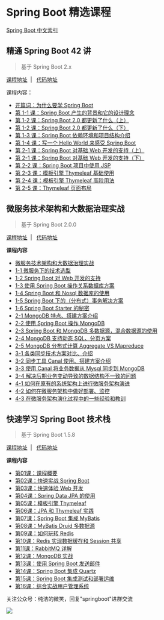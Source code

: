 # Spring Boot 精选课程

[Spring Boot 中文索引](https://github.com/ityouknow/awesome-spring-boot)

## 精通 Spring Boot 42 讲

> 基于 Spring Boot 2.x

[课程地址](https://gitbook.cn/m/mazi/comp/column?columnId=5b86228ce15aa17d68b5b55a&sceneId=d38dc800ab5e11e8b2dcb7c25abec89c) &nbsp;| &nbsp; [代码地址](https://github.com/ityouknow/spring-boot-leaning/tree/gitbook_column2.0)

课程内容：

- [开篇词：为什么要学 Spring Boot](https://gitbook.cn/gitchat/column/5b86228ce15aa17d68b5b55a/topic/5b864c65e15aa17d68b5db58)
- [第 1-1 课：Spring Boot 产生的背景和它的设计理念](https://gitbook.cn/gitchat/column/5b86228ce15aa17d68b5b55a/topic/5b93c957780fdb5e97d2f35c)
- [第 1-2 课：Spring Boot 2.0 都更新了什么（上）](https://gitbook.cn/gitchat/column/5b86228ce15aa17d68b5b55a/topic/5b93c99c780fdb5e97d2f365)
- [第 1-2 课：Spring Boot 2.0 都更新了什么（下）](https://gitbook.cn/gitchat/column/5b86228ce15aa17d68b5b55a/topic/5b968861780fdb5e97d3e157)
- [第 1-3 课：Spring Boot 依赖环境和项目结构介绍](https://gitbook.cn/gitchat/column/5b86228ce15aa17d68b5b55a/topic/5ba8556f0110e7701d25dd95)
- [第 1-4 课：写一个 Hello World 来感受 Spring Boot](https://gitbook.cn/gitchat/column/5b86228ce15aa17d68b5b55a/topic/5bab5a670110e7701d268e21)
- [第 2-1 课：Spring Boot 对基础 Web 开发的支持（上）](https://gitbook.cn/gitchat/column/5b86228ce15aa17d68b5b55a/topic/5baca42d80460e6b3d6f7a4d)
- [第 2-1 课：Spring Boot 对基础 Web 开发的支持（下）](https://gitbook.cn/gitchat/column/5b86228ce15aa17d68b5b55a/topic/5baca87d80460e6b3d6f7abc)
- [第 2-2 课：Spring Boot 项目中使用 JSP](https://gitbook.cn/gitchat/column/5b86228ce15aa17d68b5b55a/topic/5bbac47b9ccd7c1379f25eab)
- [第 2-3 课：模板引擎 Thymeleaf 基础使用](https://gitbook.cn/gitchat/column/5b86228ce15aa17d68b5b55a/topic/5bbd7a209ccd7c1379f30479)
- [第 2-4 课：模板引擎 Thymeleaf 高阶用法](https://gitbook.cn/gitchat/column/5b86228ce15aa17d68b5b55a/topic/5bc3fef8046eb7300661202e)
- [第 2-5 课：Thymeleaf 页面布局](https://gitbook.cn/gitchat/column/5b86228ce15aa17d68b5b55a/topic/5bc6a9cd42d7d32f50f19a2a)

## 微服务技术架构和大数据治理实战 

> 基于 Spring Boot 2.0.0

[课程地址](http://blog.51cto.com/cloumn/detail/4) &nbsp;| &nbsp; [代码地址](https://github.com/ityouknow/spring-boot-leaning/tree/51cto_column)

**课程内容**

- [微服务技术架构和大数据治理实战](http://blog.51cto.com/cloumn/blog/49)
- [1-1 微服务下的技术选型](http://blog.51cto.com/cloumn/blog/50)
- [1-2 Spring Boot 对 Web 开发的支持](http://blog.51cto.com/cloumn/blog/53)
- [1-3 使用 Spring Boot 操作关系数据库方案](http://blog.51cto.com/cloumn/blog/54)
- [1-4 Spring Boot 和 Nosql 数据库的使用](http://blog.51cto.com/cloumn/blog/55)
- [1-5 Spring Boot 下的（分布式）事务解决方案](http://blog.51cto.com/cloumn/blog/56)  
- [1-6 Spring Boot Starter 的秘密](http://blog.51cto.com/cloumn/blog/57)
- [2-1 MongoDB 特点、搭建方案介绍](http://blog.51cto.com/cloumn/blog/60)
- [2-2 使用 Spring Boot 操作 MongoDB](http://blog.51cto.com/cloumn/blog/69)
- [2-3 Spring Boot 和 MongoDB 多数据源，混合数据源的使用](http://blog.51cto.com/cloumn/blog/74)
- [2-4 MongoDB 支持动态 SQL、分页方案](http://blog.51cto.com/cloumn/blog/94)
- [2-5 MongoDB 分布式计算 Aggregate VS Mapreduce ](http://blog.51cto.com/cloumn/blog/94)
- [3-1 各类同步技术方案对比、介绍](http://blog.51cto.com/cloumn/blog/77)
- [3-2 同步工具 Canal 使用、搭建方案介绍](http://blog.51cto.com/cloumn/blog/78)
- [3-3 使用 Canal 将业务数据从 Mysql 同步到 MongoDB](http://blog.51cto.com/cloumn/blog/79)
- [3-4 解决后期业务变动导致的数据结构不一致的问题](http://blog.51cto.com/cloumn/blog/80)
- [4-1 如何在原有的系统架构上进行微服务架构演进](http://blog.51cto.com/cloumn/blog/81)
- [4-2 如何在微服务架构中做好部署、监控](http://blog.51cto.com/cloumn/blog/82)
- [4-3 在微服务架构演化过程中的一些经验和教训](http://blog.51cto.com/cloumn/blog/83)



## 快速学习 Spring Boot 技术栈

> 基于 Spring Boot 1.5.8

[课程地址](http://gitbook.cn/gitchat/column/59f5daa149cd4330613605ba)  |   [代码地址](https://github.com/ityouknow/spring-boot-leaning/tree/gitbook_column1.0)

**课程内容**

- [第01课：课程概要](http://gitbook.cn/gitchat/column/59f5daa149cd4330613605ba/topic/59f5e21449cd433061360883)
- [第02课：快速实战 Spring Boot](http://gitbook.cn/gitchat/column/59f5daa149cd4330613605ba/topic/59f68c4f49cd43306136301c)
- [第03课：快速体验 Web 开发](http://gitbook.cn/gitchat/column/59f5daa149cd4330613605ba/topic/59f6922549cd4330613634a4)
- [第04课：Spring Data JPA 的使用](http://gitbook.cn/gitchat/column/59f5daa149cd4330613605ba/topic/59f6a809a5beea6a3fd8a7f2)
- [第05课：模板引擎 Thymeleaf](http://gitbook.cn/gitchat/column/59f5daa149cd4330613605ba/topic/59f6d537a5beea6a3fd8c216)
- [第06课：JPA 和 Thymeleaf 实践](http://gitbook.cn/gitchat/column/59f5daa149cd4330613605ba/topic/59f6f2dba5beea6a3fd8d5b0)
- [第07课：Spring Boot 集成 MyBatis](http://gitbook.cn/gitchat/column/59f5daa149cd4330613605ba/topic/59f97e7e68673133615f7427)
- [第08课：MyBatis Druid 多数据源](http://gitbook.cn/gitchat/column/59f5daa149cd4330613605ba/topic/59f97ed968673133615f745f)
- [第09课：如何玩转 Redis](http://gitbook.cn/gitchat/column/59f5daa149cd4330613605ba/topic/59f97f0d68673133615f7481)
- [第10课：Redis 实现数据缓存和 Session 共享](http://gitbook.cn/gitchat/column/59f5daa149cd4330613605ba/topic/59f97f3f68673133615f749b)
- [第11课：RabbitMQ 详解](http://gitbook.cn/gitchat/column/59f5daa149cd4330613605ba/topic/59f97f9c68673133615f74de)
- [第12课：MongoDB 实战](http://gitbook.cn/gitchat/column/59f5daa149cd4330613605ba/topic/59f97fd568673133615f750e)
- [第13课：使用 Spring Boot 发送邮件](http://gitbook.cn/gitchat/column/59f5daa149cd4330613605ba/topic/59f9800d68673133615f7529)
- [第14课：Spring Boot 集成 Quartz](http://gitbook.cn/gitchat/column/59f5daa149cd4330613605ba/topic/59f9806168673133615f7564)
- [第15课：Spring Boot 集成测试和部署运维](http://gitbook.cn/gitchat/column/59f5daa149cd4330613605ba/topic/59f980e668673133615f75b9)
- [第16课：综合实战用户管理系统](http://gitbook.cn/gitchat/column/59f5daa149cd4330613605ba/topic/59f9810d68673133615f75ce)

关注公众号：纯洁的微笑，回复"springboot"进群交流

![](http://www.ityouknow.com/assets/images/keeppuresmile_430.jpg)
